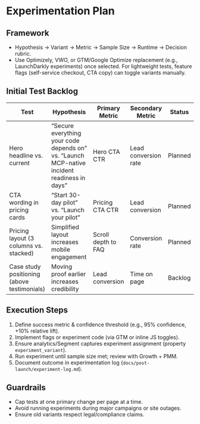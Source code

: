 # Experimentation Plan

## Framework
- Hypothesis → Variant → Metric → Sample Size → Runtime → Decision rubric.
- Use Optimizely, VWO, or GTM/Google Optimize replacement (e.g., LaunchDarkly experiments) once selected. For lightweight tests, feature flags (self-service checkout, CTA copy) can toggle variants manually.

## Initial Test Backlog
| Test | Hypothesis | Primary Metric | Secondary Metric | Status |
| --- | --- | --- | --- | --- |
| Hero headline vs. current | “Secure everything your code depends on” vs. “Launch MCP-native incident readiness in days” | Hero CTA CTR | Lead conversion rate | Planned |
| CTA wording in pricing cards | “Start 30-day pilot” vs. “Launch your pilot” | Pricing CTA CTR | Lead conversion | Planned |
| Pricing layout (3 columns vs. stacked) | Simplified layout increases mobile engagement | Scroll depth to FAQ | Conversion rate | Planned |
| Case study positioning (above testimonials) | Moving proof earlier increases credibility | Lead conversion | Time on page | Backlog |

## Execution Steps
1. Define success metric & confidence threshold (e.g., 95% confidence, +10% relative lift).
2. Implement flags or experiment code (via GTM or inline JS toggles).
3. Ensure analytics/Segment captures experiment assignment (property `experiment_variant`).
4. Run experiment until sample size met; review with Growth + PMM.
5. Document outcome in experimentation log (`docs/post-launch/experiment-log.md`).

## Guardrails
- Cap tests at one primary change per page at a time.
- Avoid running experiments during major campaigns or site outages.
- Ensure old variants respect legal/compliance claims.

